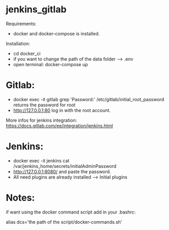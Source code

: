 # jenkins_gitlab

Requirements:
- docker and docker-compose is installed.

Installation:
- cd docker_ci
- if you want to change the path of the data folder --> .env
- open terminal: docker-compose up 

# Gitlab:

- docker exec -it gitlab grep 'Password:' /etc/gitlab/initial_root_password
  returns the password for root
- http://127.0.0.1:80  log in with the root account.

More infos for jenkins integration: https://docs.gitlab.com/ee/integration/jenkins.html
  
# Jenkins:

- docker exec -it jenkins cat /var/jenkins_home/secrets/initialAdminPassword
- http://127.0.0.1:8080/ and paste the password.
- All need plugins are already installed --> Initial plugins

# Notes:
if want using the docker command script add in your .bashrc:

alias dcs='the path of the script/docker-commands.sh'
